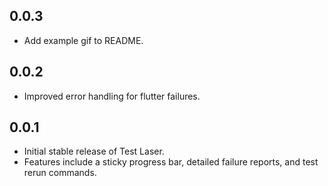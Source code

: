 ## 0.0.3
- Add example gif to README.

## 0.0.2
- Improved error handling for flutter failures.

## 0.0.1

- Initial stable release of Test Laser.
- Features include a sticky progress bar, detailed failure reports, and test rerun commands.
